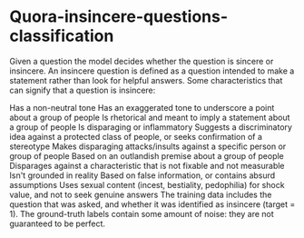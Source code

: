 # Quora-insincere-questions-classification
Given a question the model decides whether the question is sincere or insincere.
An insincere question is defined as a question intended to make a statement rather than look for helpful answers. Some characteristics that can signify that a question is insincere:

Has a non-neutral tone
Has an exaggerated tone to underscore a point about a group of people
Is rhetorical and meant to imply a statement about a group of people
Is disparaging or inflammatory
Suggests a discriminatory idea against a protected class of people, or seeks confirmation of a stereotype
Makes disparaging attacks/insults against a specific person or group of people
Based on an outlandish premise about a group of people
Disparages against a characteristic that is not fixable and not measurable
Isn't grounded in reality
Based on false information, or contains absurd assumptions
Uses sexual content (incest, bestiality, pedophilia) for shock value, and not to seek genuine answers
The training data includes the question that was asked, and whether it was identified as insincere (target = 1). The ground-truth labels contain some amount of noise: they are not guaranteed to be perfect.

